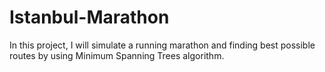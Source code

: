 # Istanbul-Marathon
In this project, I will simulate a running marathon and finding best possible routes by using Minimum Spanning Trees algorithm.
